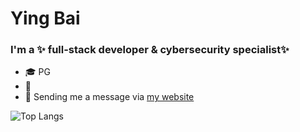 # Ying Bai
### I'm a ✨ full-stack developer & cybersecurity specialist✨ 
- 🎓 PG
- 🌱 
- 💬 Sending me a message via [my website](https://ying-bai-personal-portfolio.netlify.app/)



![Top Langs](https://github-readme-stats.vercel.app/api/top-langs/?username=Miranda-Bai&hide=Jupyter%20Notebook&layout=compact&langs_count=10)
